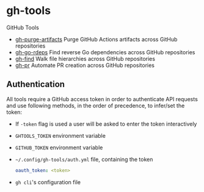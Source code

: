 # gh-tools

GitHub Tools

- [gh-purge-artifacts](cmd/gh-purge-artifacts) Purge GitHub Actions artifacts across GitHub repositories
- [gh-go-rdeps](cmd/gh-go-rdeps) Find reverse Go dependencies across GitHub repositories
- [gh-find](cmd/gh-find) Walk file hierarchies across GitHub repositories
- [gh-pr](cmd/gh-pr) Automate PR creation across GitHub repositories

## Authentication

All tools require a GitHub access token in order to authenticate API requests and use following methods, in the order of precedence, to infer/set the token:

- If `-token` flag is used a user will be asked to enter the token interactively
- `GHTOOLS_TOKEN` environment variable
- `GITHUB_TOKEN` environment variable
- `~/.config/gh-tools/auth.yml` file, containing the token

    ```yaml
    oauth_token: <token>
    ```

- `gh cli`'s configuration file
